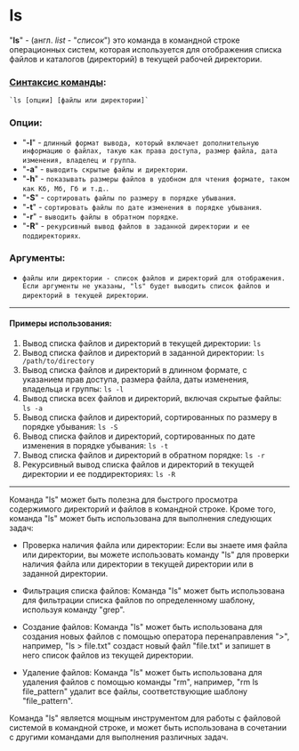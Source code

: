 # ls

"**ls**" - (англ. *list* - "*список*") это команда в командной строке операционных систем, которая используется для отображения списка файлов и каталогов (директорий) в текущей рабочей директории.

### [Синтаксис команды](../glossary.md#cинтаксис-консольных-команд):
    `ls [опции] [файлы или директории]`

### Опции:
* "**-l**" - `длинный формат вывода, который включает дополнительную информацию о файлах, такую как права доступа, размер файла, дата изменения, владелец и группа`.
* "**-a**" - `выводить скрытые файлы и директории`.
* "**-h**" - `показывать размеры файлов в удобном для чтения формате, таком как Кб, Мб, Гб и т.д.`.
* "**-S**" - `сортировать файлы по размеру в порядке убывания`.
* "**-t**" - `сортировать файлы по дате изменения в порядке убывания`.
* "**-r**" - `выводить файлы в обратном порядке`.
* "**-R**" - `рекурсивный вывод файлов в заданной директории и ее поддиректориях`.

### Аргументы:
* `файлы или директории - список файлов и директорий для отображения. Если аргументы не указаны, "ls" будет выводить список файлов и директорий в текущей директории`.

***

#### Примеры использования:
1. Вывод списка файлов и директорий в текущей директории:
    `ls`
2. Вывод списка файлов и директорий в заданной директории:
    `ls /path/to/directory`
3. Вывод списка файлов и директорий в длинном формате, с указанием прав доступа, размера файла, даты изменения, владельца и группы:
    `ls -l`
4. Вывод списка всех файлов и директорий, включая скрытые файлы:
    `ls -a`
5. Вывод списка файлов и директорий, сортированных по размеру в порядке убывания:
    `ls -S`
6. Вывод списка файлов и директорий, сортированных по дате изменения в порядке убывания:
    `ls -t`
7. Вывод списка файлов и директорий в обратном порядке:
    `ls -r`
8. Рекурсивный вывод списка файлов и директорий в текущей директории и ее поддиректориях:
    `ls -R`

***

Команда "ls" может быть полезна для быстрого просмотра содержимого директорий и файлов в командной строке. Кроме того, команда "ls" может быть использована для выполнения следующих задач:

*   Проверка наличия файла или директории: Если вы знаете имя файла или директории, вы можете использовать команду "ls" для проверки наличия файла или директории в текущей директории или в заданной директории.

*   Фильтрация списка файлов: Команда "ls" может быть использована для фильтрации списка файлов по определенному шаблону, используя команду "grep".

*   Создание файлов: Команда "ls" может быть использована для создания новых файлов с помощью оператора перенаправления ">", например, "ls > file.txt" создаст новый файл "file.txt" и запишет в него список файлов из текущей директории.

*   Удаление файлов: Команда "ls" может быть использована для удаления файлов с помощью команды "rm", например, "rm ls file_pattern" удалит все файлы, соответствующие шаблону "file_pattern".

Команда "ls" является мощным инструментом для работы с файловой системой в командной строке, и может быть использована в сочетании с другими командами для выполнения различных задач.